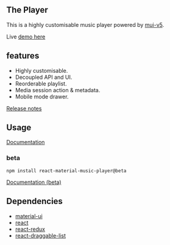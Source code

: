 ## The Player

This is a highly customisable music player powered by [mui-v5](https://mui.com).

Live [demo here](https://the-maazu.github.io/react-material-music-player/)

## features

- Highly customisable.
- Decoupled API and UI.
- Reorderable playlist.
- Media session action & metadata.
- Mobile mode drawer.

[Release notes](https://github.com/the-maazu/react-material-music-player/releases)

## Usage

[Documentation](https://github.com/the-maazu/react-material-music-player/blob/main/DOCUMENTATION.md)

### beta

<code>npm install react-material-music-player@beta</code>

[Documentation (beta)](https://github.com/the-maazu/react-material-music-player/blob/beta/DOCUMENTATION.md)

## Dependencies

- [material-ui](https://material-ui.com/)
- [react](https://reactjs.org/)
- [react-redux](https://react-redux.js.org/)
- [react-draggable-list](https://www.npmjs.com/package/react-draggable-list)

